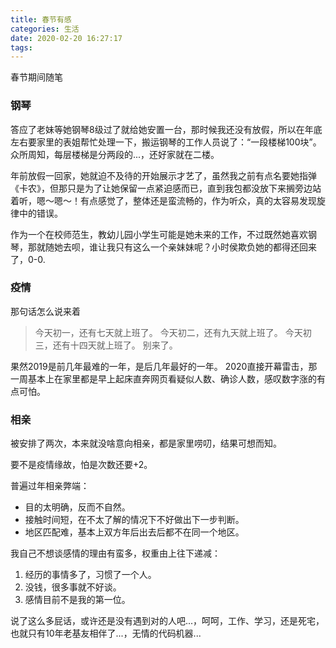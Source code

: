 ```yaml
---
title: 春节有感
categories: 生活
date: 2020-02-20 16:27:17
tags: 
---
```


春节期间随笔

<!-- more -->

### 钢琴

答应了老妹等她钢琴8级过了就给她安置一台，那时候我还没有放假，所以在年底左右要家里的表姐帮忙处理一下，搬运钢琴的工作人员说了：“一段楼梯100块”。众所周知，每层楼梯是分两段的...，还好家就在二楼。

年前放假一回家，她就迫不及待的开始展示才艺了，虽然我之前有点名要她指弹《卡农》，但那只是为了让她保留一点紧迫感而已，直到我包都没放下来搁旁边站着听，嗯～嗯～！有点感觉了，整体还是蛮流畅的，作为听众，真的太容易发现旋律中的错误。

作为一个在校师范生，教幼儿园小学生可能是她未来的工作，不过既然她喜欢钢琴，那就随她去呗，谁让我只有这么一个亲妹妹呢？小时侯欺负她的都得还回来了，0-0.

### 疫情

那句话怎么说来着

> 今天初一，还有七天就上班了。
> 今天初二，还有九天就上班了。
> 今天初三，还有十四天就上班了。
> 别来了。

果然2019是前几年最难的一年，是后几年最好的一年。
2020直接开幕雷击，那一周基本上在家里都是早上起床直奔网页看疑似人数、确诊人数，感叹数字涨的有点可怕。

### 相亲

被安排了两次，本来就没啥意向相亲，都是家里唠叨，结果可想而知。

要不是疫情缘故，怕是次数还要+2。

普遍过年相亲弊端：

- 目的太明确，反而不自然。
- 接触时间短，在不太了解的情况下不好做出下一步判断。
- 地区匹配难，基本上双方年后出去后都不在同一个地区。

我自己不想谈感情的理由有蛮多，权重由上往下递减：

1. 经历的事情多了，习惯了一个人。
2. 没钱，很多事就不好谈。
3. 感情目前不是我的第一位。


说了这么多屁话，或许还是没有遇到对的人吧...，呵呵，工作、学习，还是死宅，也就只有10年老基友相伴了...，无情的代码机器...